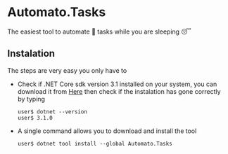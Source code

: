 # Automato.Tasks
The easiest tool to automate 🤖 tasks while you are sleeping 😴

## Instalation
The steps are very easy you only have to
* Check if .NET Core sdk version 3.1 installed on your system, you can download it from [Here](https://www.microsoft.com/net/download/dotnet-core/3.1) then check if the instalation has gone correctly by typing
      
      user$ dotnet --version
      user$ 3.1.0
* A single command allows you to download and install the tool
  
      user$ dotnet tool install --global Automato.Tasks

